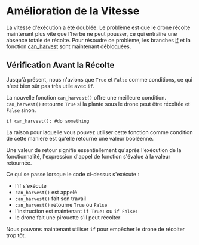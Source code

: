 # Amélioration de la Vitesse
La vitesse d'exécution a été doublée. Le problème est que le drone récolte maintenant plus vite que l'herbe ne peut pousser, ce qui entraîne une absence totale de récolte. Pour résoudre ce problème, les branches [if](docs/scripting/if) et la fonction [can_harvest](functions/can_harvest) sont maintenant débloquées.

## Vérification Avant la Récolte
Jusqu'à présent, nous n'avions que `True` et `False` comme conditions, ce qui n'est bien sûr pas très utile avec `if`.

La nouvelle fonction `can_harvest()` offre une meilleure condition. `can_harvest()` retourne `True` si la plante sous le drone peut être récoltée et `False` sinon.

`if can_harvest():
	#do something`

La raison pour laquelle vous pouvez utiliser cette fonction comme condition de cette manière est qu'elle retourne une valeur booléenne.

Une valeur de retour signifie essentiellement qu'après l'exécution de la fonctionnalité, l'expression d'appel de fonction s'évalue à la valeur retournée.

Ce qui se passe lorsque le code ci-dessus s'exécute :
- l'if s'exécute
- `can_harvest()` est appelé
- `can_harvest()` fait son travail
- `can_harvest()` retourne `True` ou `False`
- l'instruction est maintenant `if True:` ou `if False:`
- le drone fait une pirouette s'il peut récolter

Nous pouvons maintenant utiliser `if` pour empêcher le drone de récolter trop tôt.